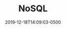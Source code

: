 ---
title: "NoSQL"
description: "NoSQL"
date: 2019-12-18T14:09:03-0500
skill: "NoSQL"
summary: "NoSQL"
image: "/img/skills/NoSQL.png"
draft: false
weight: "0"
section: "3"
---
